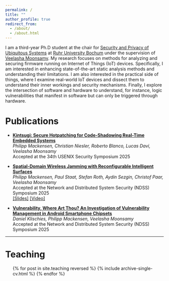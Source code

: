 ```yaml
---
permalink: /
title: ""
author_profile: true
redirect_from: 
  - /about/
  - /about.html
---
```


I am a third-year Ph.D student at the chair for [Security and Privacy of Ubiquitous Systems](https://informatik.rub.de/ubisys/) at [Ruhr University Bochum](https://www.ruhr-uni-bochum.de/en) under the supervision of [Veelasha Moonsamy](https://veelasha.org/). My research focuses on methods for analyzing and securing firmware running on Internet of Things (IoT) devices. Specifically, I am interested in enhancing state-of-the-art static analysis methods and understanding their limitations. I am also interested in the practical side of things, where I examine real-world IoT devices and dissect them to understand their inner workings and security mechanisms. Finally, I explore the intersection of software and hardware to understand, for instance, logic vulnerabilities that manifest in software but can only be triggered through hardware.

# Publications

* **[Kintsugi: Secure Hotpatching for Code-Shadowing Real-Time Embedded Systems](https://www.usenix.org/system/files/usenixsecurity25-mackensen.pdf)**<br>
  *Philipp Mackensen, Christian Niesler, Roberto Blanco, Lucas Davi, Veelasha Moonsamy*<br>
  Accepted at the 34th USENIX Security Symposium 2025

* **[Spatial-Domain Wireless Jamming with Reconfigurable Intelligent Surfaces](https://www.ndss-symposium.org/wp-content/uploads/2025-440-paper.pdf)**<br>
  *Philipp Mackensen, Paul Staat, Stefan Roth, Aydin Sezgin, Christof Paar, Veelasha Moonsamy*<br>
  Accepted at the Network and Distributed System Security (NDSS) Symposium 2025<br>
  [\[Slides\]](https://www.ndss-symposium.org/wp-content/uploads/3B-f0440-mackensen.pdf) [\[Video\]](https://www.youtube.com/watch?v=AgWX4uXTRvA&feature=youtu.be)

* **[Vulnerability, Where Art Thou? An Investigation of Vulnerability Management in Android Smartphone Chipsets](https://www.ndss-symposium.org/wp-content/uploads/2025-1161-paper.pdf)**<br>
  *Daniel Klischies, Philipp Mackensen, Veelasha Moonsamy*<br>
  Accepted at the Network and Distributed System Security (NDSS) Symposium 2025

---

# Teaching

  <ul>{% for post in site.teaching reversed %}
    {% include archive-single-cv.html %}
  {% endfor %}</ul>
  